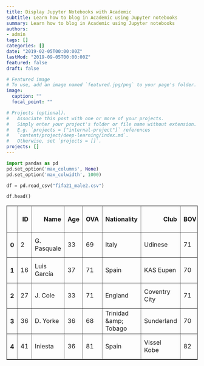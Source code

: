 ```yaml
---
title: Display Jupyter Notebooks with Academic
subtitle: Learn how to blog in Academic using Jupyter notebooks
summary: Learn how to blog in Academic using Jupyter notebooks
authors:
- admin
tags: []
categories: []
date: "2019-02-05T00:00:00Z"
lastMod: "2019-09-05T00:00:00Z"
featured: false
draft: false

# Featured image
# To use, add an image named `featured.jpg/png` to your page's folder. 
image:
  caption: ""
  focal_point: ""

# Projects (optional).
#   Associate this post with one or more of your projects.
#   Simply enter your project's folder or file name without extension.
#   E.g. `projects = ["internal-project"]` references 
#   `content/project/deep-learning/index.md`.
#   Otherwise, set `projects = []`.
projects: []
---
```



```python
import pandas as pd
pd.set_option('max_columns', None)
pd.set_option('max_colwidth', 1000)
```


```python
df = pd.read_csv("fifa21_male2.csv")
```


```python
df.head()
```




<div>
<style scoped>
    .dataframe tbody tr th:only-of-type {
        vertical-align: middle;
    }

    .dataframe tbody tr th {
        vertical-align: top;
    }

    .dataframe thead th {
        text-align: right;
    }
</style>
<table border="1" class="dataframe">
  <thead>
    <tr style="text-align: right;">
      <th></th>
      <th>ID</th>
      <th>Name</th>
      <th>Age</th>
      <th>OVA</th>
      <th>Nationality</th>
      <th>Club</th>
      <th>BOV</th>
      <th>BP</th>
      <th>Position</th>
      <th>Player Photo</th>
      <th>Club Logo</th>
      <th>Flag Photo</th>
      <th>POT</th>
      <th>Team &amp; Contract</th>
      <th>Height</th>
      <th>Weight</th>
      <th>foot</th>
      <th>Growth</th>
      <th>Joined</th>
      <th>Loan Date End</th>
      <th>Value</th>
      <th>Wage</th>
      <th>Release Clause</th>
      <th>Contract</th>
      <th>Attacking</th>
      <th>Crossing</th>
      <th>Finishing</th>
      <th>Heading Accuracy</th>
      <th>Short Passing</th>
      <th>Volleys</th>
      <th>Skill</th>
      <th>Dribbling</th>
      <th>Curve</th>
      <th>FK Accuracy</th>
      <th>Long Passing</th>
      <th>Ball Control</th>
      <th>Movement</th>
      <th>Acceleration</th>
      <th>Sprint Speed</th>
      <th>Agility</th>
      <th>Reactions</th>
      <th>Balance</th>
      <th>Power</th>
      <th>Shot Power</th>
      <th>Jumping</th>
      <th>Stamina</th>
      <th>Strength</th>
      <th>Long Shots</th>
      <th>Mentality</th>
      <th>Aggression</th>
      <th>Interceptions</th>
      <th>Positioning</th>
      <th>Vision</th>
      <th>Penalties</th>
      <th>Composure</th>
      <th>Defending</th>
      <th>Marking</th>
      <th>Standing Tackle</th>
      <th>Sliding Tackle</th>
      <th>Goalkeeping</th>
      <th>GK Diving</th>
      <th>GK Handling</th>
      <th>GK Kicking</th>
      <th>GK Positioning</th>
      <th>GK Reflexes</th>
      <th>Total Stats</th>
      <th>Base Stats</th>
      <th>W/F</th>
      <th>SM</th>
      <th>A/W</th>
      <th>D/W</th>
      <th>IR</th>
      <th>PAC</th>
      <th>SHO</th>
      <th>PAS</th>
      <th>DRI</th>
      <th>DEF</th>
      <th>PHY</th>
      <th>Hits</th>
      <th>LS</th>
      <th>ST</th>
      <th>RS</th>
      <th>LW</th>
      <th>LF</th>
      <th>CF</th>
      <th>RF</th>
      <th>RW</th>
      <th>LAM</th>
      <th>CAM</th>
      <th>RAM</th>
      <th>LM</th>
      <th>LCM</th>
      <th>CM</th>
      <th>RCM</th>
      <th>RM</th>
      <th>LWB</th>
      <th>LDM</th>
      <th>CDM</th>
      <th>RDM</th>
      <th>RWB</th>
      <th>LB</th>
      <th>LCB</th>
      <th>CB</th>
      <th>RCB</th>
      <th>RB</th>
      <th>GK</th>
      <th>Gender</th>
    </tr>
  </thead>
  <tbody>
    <tr>
      <th>0</th>
      <td>2</td>
      <td>G. Pasquale</td>
      <td>33</td>
      <td>69</td>
      <td>Italy</td>
      <td>Udinese</td>
      <td>71</td>
      <td>LWB</td>
      <td>LM</td>
      <td>https://cdn.sofifa.com/players/000/002/16_120.png</td>
      <td>https://cdn.sofifa.com/teams/55/light_60.png</td>
      <td>https://cdn.sofifa.com/flags/it.png</td>
      <td>69</td>
      <td>Udinese 2008 ~ 2016</td>
      <td>6'0"</td>
      <td>181lbs</td>
      <td>Left</td>
      <td>0</td>
      <td>Jul 1, 2008</td>
      <td>NaN</td>
      <td>€625K</td>
      <td>€7K</td>
      <td>€0</td>
      <td>2008 ~ 2016</td>
      <td>313</td>
      <td>75</td>
      <td>50</td>
      <td>59</td>
      <td>71</td>
      <td>58.0</td>
      <td>338</td>
      <td>73</td>
      <td>65.0</td>
      <td>60</td>
      <td>69</td>
      <td>71</td>
      <td>347</td>
      <td>68</td>
      <td>74</td>
      <td>68.0</td>
      <td>69</td>
      <td>68.0</td>
      <td>347</td>
      <td>74</td>
      <td>68.0</td>
      <td>69</td>
      <td>68</td>
      <td>68</td>
      <td>320</td>
      <td>72</td>
      <td>69.0</td>
      <td>63.0</td>
      <td>66.0</td>
      <td>50</td>
      <td>NaN</td>
      <td>208</td>
      <td>70</td>
      <td>69</td>
      <td>69.0</td>
      <td>56</td>
      <td>14</td>
      <td>5</td>
      <td>15</td>
      <td>10</td>
      <td>12</td>
      <td>1929</td>
      <td>408</td>
      <td>3 ★</td>
      <td>2★</td>
      <td>Medium</td>
      <td>High</td>
      <td>2 ★</td>
      <td>71</td>
      <td>59</td>
      <td>70</td>
      <td>71</td>
      <td>68</td>
      <td>69</td>
      <td>4</td>
      <td>65+0</td>
      <td>65+0</td>
      <td>65+0</td>
      <td>68+0</td>
      <td>67+0</td>
      <td>67+0</td>
      <td>67+0</td>
      <td>68+0</td>
      <td>68+0</td>
      <td>68+0</td>
      <td>68+0</td>
      <td>69+0</td>
      <td>69+0</td>
      <td>69+0</td>
      <td>69+0</td>
      <td>69+0</td>
      <td>71+-2</td>
      <td>70+-1</td>
      <td>70+-1</td>
      <td>70+-1</td>
      <td>71+-2</td>
      <td>70+-1</td>
      <td>69+0</td>
      <td>69+0</td>
      <td>69+0</td>
      <td>70+-1</td>
      <td>17+0</td>
      <td>Male</td>
    </tr>
    <tr>
      <th>1</th>
      <td>16</td>
      <td>Luis García</td>
      <td>37</td>
      <td>71</td>
      <td>Spain</td>
      <td>KAS Eupen</td>
      <td>70</td>
      <td>CM</td>
      <td>CM CAM CDM</td>
      <td>https://cdn.sofifa.com/players/000/016/19_120.png</td>
      <td>https://cdn.sofifa.com/teams/2013/light_60.png</td>
      <td>https://cdn.sofifa.com/flags/es.png</td>
      <td>71</td>
      <td>KAS Eupen 2014 ~ 2019</td>
      <td>5'10"</td>
      <td>143lbs</td>
      <td>Right</td>
      <td>0</td>
      <td>Jul 19, 2014</td>
      <td>NaN</td>
      <td>€600K</td>
      <td>€7K</td>
      <td>€1.1M</td>
      <td>2014 ~ 2019</td>
      <td>337</td>
      <td>68</td>
      <td>64</td>
      <td>61</td>
      <td>76</td>
      <td>68.0</td>
      <td>369</td>
      <td>69</td>
      <td>79.0</td>
      <td>79</td>
      <td>71</td>
      <td>71</td>
      <td>305</td>
      <td>56</td>
      <td>50</td>
      <td>62.0</td>
      <td>65</td>
      <td>72.0</td>
      <td>324</td>
      <td>75</td>
      <td>54.0</td>
      <td>64</td>
      <td>60</td>
      <td>71</td>
      <td>362</td>
      <td>71</td>
      <td>71.0</td>
      <td>72.0</td>
      <td>73.0</td>
      <td>75</td>
      <td>79.0</td>
      <td>153</td>
      <td>70</td>
      <td>43</td>
      <td>40.0</td>
      <td>56</td>
      <td>9</td>
      <td>12</td>
      <td>13</td>
      <td>11</td>
      <td>11</td>
      <td>1906</td>
      <td>385</td>
      <td>4 ★</td>
      <td>3★</td>
      <td>Medium</td>
      <td>Medium</td>
      <td>1 ★</td>
      <td>53</td>
      <td>69</td>
      <td>73</td>
      <td>69</td>
      <td>58</td>
      <td>63</td>
      <td>4</td>
      <td>67+1</td>
      <td>67+1</td>
      <td>67+1</td>
      <td>67+0</td>
      <td>68+0</td>
      <td>68+0</td>
      <td>68+0</td>
      <td>67+0</td>
      <td>70+1</td>
      <td>70+1</td>
      <td>70+1</td>
      <td>68+1</td>
      <td>70+1</td>
      <td>70+1</td>
      <td>70+1</td>
      <td>68+1</td>
      <td>62+1</td>
      <td>66+1</td>
      <td>66+1</td>
      <td>66+1</td>
      <td>62+1</td>
      <td>60+1</td>
      <td>60+1</td>
      <td>60+1</td>
      <td>60+1</td>
      <td>60+1</td>
      <td>17+1</td>
      <td>Male</td>
    </tr>
    <tr>
      <th>2</th>
      <td>27</td>
      <td>J. Cole</td>
      <td>33</td>
      <td>71</td>
      <td>England</td>
      <td>Coventry City</td>
      <td>71</td>
      <td>CAM</td>
      <td>CAM RM RW LM</td>
      <td>https://cdn.sofifa.com/players/000/027/16_120.png</td>
      <td>https://cdn.sofifa.com/teams/1800/light_60.png</td>
      <td>https://cdn.sofifa.com/flags/gb-eng.png</td>
      <td>71</td>
      <td>Coventry City 2016 ~ 2020</td>
      <td>5'9"</td>
      <td>161lbs</td>
      <td>Right</td>
      <td>0</td>
      <td>Jan 7, 2016</td>
      <td>NaN</td>
      <td>€1.1M</td>
      <td>€15K</td>
      <td>€0</td>
      <td>2016 ~ 2020</td>
      <td>337</td>
      <td>80</td>
      <td>64</td>
      <td>41</td>
      <td>77</td>
      <td>75.0</td>
      <td>387</td>
      <td>79</td>
      <td>84.0</td>
      <td>77</td>
      <td>69</td>
      <td>78</td>
      <td>295</td>
      <td>48</td>
      <td>42</td>
      <td>71.0</td>
      <td>59</td>
      <td>75.0</td>
      <td>284</td>
      <td>72</td>
      <td>58.0</td>
      <td>29</td>
      <td>56</td>
      <td>69</td>
      <td>317</td>
      <td>69</td>
      <td>39.0</td>
      <td>69.0</td>
      <td>74.0</td>
      <td>66</td>
      <td>NaN</td>
      <td>99</td>
      <td>35</td>
      <td>34</td>
      <td>30.0</td>
      <td>51</td>
      <td>9</td>
      <td>6</td>
      <td>13</td>
      <td>16</td>
      <td>7</td>
      <td>1770</td>
      <td>354</td>
      <td>4 ★</td>
      <td>4★</td>
      <td>Medium</td>
      <td>Low</td>
      <td>2 ★</td>
      <td>45</td>
      <td>68</td>
      <td>76</td>
      <td>77</td>
      <td>36</td>
      <td>52</td>
      <td>11</td>
      <td>64+0</td>
      <td>64+0</td>
      <td>64+0</td>
      <td>70+0</td>
      <td>69+0</td>
      <td>69+0</td>
      <td>69+0</td>
      <td>70+0</td>
      <td>71+0</td>
      <td>71+0</td>
      <td>71+0</td>
      <td>68+0</td>
      <td>66+0</td>
      <td>66+0</td>
      <td>66+0</td>
      <td>68+0</td>
      <td>52+0</td>
      <td>54+0</td>
      <td>54+0</td>
      <td>54+0</td>
      <td>52+0</td>
      <td>47+0</td>
      <td>46+0</td>
      <td>46+0</td>
      <td>46+0</td>
      <td>47+0</td>
      <td>15+0</td>
      <td>Male</td>
    </tr>
    <tr>
      <th>3</th>
      <td>36</td>
      <td>D. Yorke</td>
      <td>36</td>
      <td>68</td>
      <td>Trinidad &amp;amp; Tobago</td>
      <td>Sunderland</td>
      <td>70</td>
      <td>ST</td>
      <td>NaN</td>
      <td>https://cdn.sofifa.com/players/000/036/09_120.png</td>
      <td>https://cdn.sofifa.com/teams/106/light_60.png</td>
      <td>https://cdn.sofifa.com/flags/tt.png</td>
      <td>82</td>
      <td>Sunderland 2009</td>
      <td>5'11"</td>
      <td>165lbs</td>
      <td>Right</td>
      <td>14</td>
      <td>NaN</td>
      <td>NaN</td>
      <td>€0</td>
      <td>€0</td>
      <td>€0</td>
      <td>2009</td>
      <td>264</td>
      <td>54</td>
      <td>70</td>
      <td>60</td>
      <td>80</td>
      <td>NaN</td>
      <td>255</td>
      <td>68</td>
      <td>NaN</td>
      <td>46</td>
      <td>64</td>
      <td>77</td>
      <td>176</td>
      <td>59</td>
      <td>62</td>
      <td>NaN</td>
      <td>55</td>
      <td>NaN</td>
      <td>239</td>
      <td>63</td>
      <td>NaN</td>
      <td>51</td>
      <td>66</td>
      <td>59</td>
      <td>271</td>
      <td>59</td>
      <td>70.0</td>
      <td>72.0</td>
      <td>NaN</td>
      <td>70</td>
      <td>NaN</td>
      <td>75</td>
      <td>34</td>
      <td>41</td>
      <td>NaN</td>
      <td>68</td>
      <td>5</td>
      <td>21</td>
      <td>64</td>
      <td>21</td>
      <td>21</td>
      <td>1348</td>
      <td>369</td>
      <td>3 ★</td>
      <td>1★</td>
      <td>NaN</td>
      <td>NaN</td>
      <td>1 ★</td>
      <td>61</td>
      <td>66</td>
      <td>66</td>
      <td>69</td>
      <td>47</td>
      <td>60</td>
      <td>3</td>
      <td>67+0</td>
      <td>67+0</td>
      <td>67+0</td>
      <td>66+0</td>
      <td>67+0</td>
      <td>67+0</td>
      <td>67+0</td>
      <td>66+0</td>
      <td>70+0</td>
      <td>70+0</td>
      <td>70+0</td>
      <td>66+0</td>
      <td>68+0</td>
      <td>68+0</td>
      <td>68+0</td>
      <td>66+0</td>
      <td>56+0</td>
      <td>65+0</td>
      <td>65+0</td>
      <td>65+0</td>
      <td>56+0</td>
      <td>57+0</td>
      <td>51+0</td>
      <td>51+0</td>
      <td>51+0</td>
      <td>57+0</td>
      <td>22+0</td>
      <td>Male</td>
    </tr>
    <tr>
      <th>4</th>
      <td>41</td>
      <td>Iniesta</td>
      <td>36</td>
      <td>81</td>
      <td>Spain</td>
      <td>Vissel Kobe</td>
      <td>82</td>
      <td>CAM</td>
      <td>CM CAM</td>
      <td>https://cdn.sofifa.com/players/000/041/20_120.png</td>
      <td>https://cdn.sofifa.com/teams/101146/light_60.png</td>
      <td>https://cdn.sofifa.com/flags/es.png</td>
      <td>81</td>
      <td>Vissel Kobe 2018 ~ 2021</td>
      <td>5'7"</td>
      <td>150lbs</td>
      <td>Right</td>
      <td>0</td>
      <td>Jul 16, 2018</td>
      <td>NaN</td>
      <td>€5.5M</td>
      <td>€12K</td>
      <td>€7.2M</td>
      <td>2018 ~ 2021</td>
      <td>367</td>
      <td>75</td>
      <td>69</td>
      <td>54</td>
      <td>90</td>
      <td>79.0</td>
      <td>408</td>
      <td>85</td>
      <td>80.0</td>
      <td>70</td>
      <td>83</td>
      <td>90</td>
      <td>346</td>
      <td>61</td>
      <td>56</td>
      <td>79.0</td>
      <td>75</td>
      <td>75.0</td>
      <td>297</td>
      <td>67</td>
      <td>40.0</td>
      <td>58</td>
      <td>62</td>
      <td>70</td>
      <td>370</td>
      <td>58</td>
      <td>70.0</td>
      <td>78.0</td>
      <td>93.0</td>
      <td>71</td>
      <td>89.0</td>
      <td>181</td>
      <td>68</td>
      <td>57</td>
      <td>56.0</td>
      <td>45</td>
      <td>6</td>
      <td>13</td>
      <td>6</td>
      <td>13</td>
      <td>7</td>
      <td>2014</td>
      <td>420</td>
      <td>4 ★</td>
      <td>4★</td>
      <td>High</td>
      <td>Medium</td>
      <td>4 ★</td>
      <td>58</td>
      <td>70</td>
      <td>85</td>
      <td>85</td>
      <td>63</td>
      <td>59</td>
      <td>149</td>
      <td>72+3</td>
      <td>72+3</td>
      <td>72+3</td>
      <td>79+0</td>
      <td>79+0</td>
      <td>79+0</td>
      <td>79+0</td>
      <td>79+0</td>
      <td>82+-1</td>
      <td>82+-1</td>
      <td>82+-1</td>
      <td>79+2</td>
      <td>81+0</td>
      <td>81+0</td>
      <td>81+0</td>
      <td>79+2</td>
      <td>70+3</td>
      <td>73+3</td>
      <td>73+3</td>
      <td>73+3</td>
      <td>70+3</td>
      <td>67+3</td>
      <td>64+3</td>
      <td>64+3</td>
      <td>64+3</td>
      <td>67+3</td>
      <td>17+3</td>
      <td>Male</td>
    </tr>
  </tbody>
</table>
</div>




```python

```
